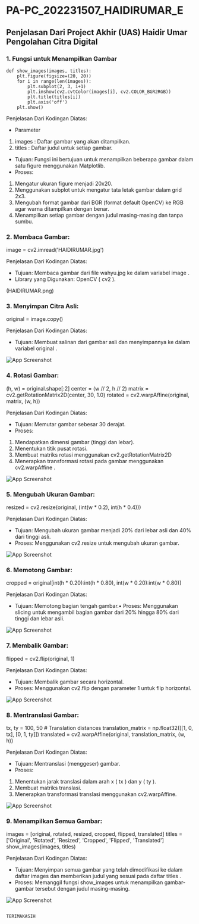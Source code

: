 # PA-PC_202231507_HAIDIRUMAR_E

## Penjelasan Dari Project Akhir (UAS) Haidir Umar Pengolahan Citra Digital

### 1. Fungsi untuk Menampilkan Gambar

    def show_images(images, titles):
        plt.figure(figsize=(20, 20))
        for i in range(len(images)):
            plt.subplot(2, 3, i+1)
            plt.imshow(cv2.cvtColor(images[i], cv2.COLOR_BGR2RGB))
            plt.title(titles[i])
            plt.axis('off')
        plt.show()
        
Penjelasan Dari Kodingan Diatas:

- Parameter
1. images : Daftar gambar yang akan ditampilkan.
2. titles : Daftar judul untuk setiap gambar.

- Tujuan: Fungsi ini bertujuan untuk menampilkan beberapa gambar dalam satu figure menggunakan Matplotlib.
- Proses:
1. Mengatur ukuran figure menjadi 20x20.
2. Menggunakan subplot untuk mengatur tata letak gambar dalam grid 2x3.
3. Mengubah format gambar dari BGR (format default OpenCV) ke RGB agar warna ditampilkan dengan benar.
4. Menampilkan setiap gambar dengan judul masing-masing dan tanpa sumbu.

### 2. Membaca Gambar:

image = cv2.imread('HAIDIRUMAR.jpg')

Penjelasan Dari Kodingan Diatas:

- Tujuan: Membaca gambar dari file wahyu.jpg ke dalam variabel image .
- Library yang Digunakan: OpenCV ( cv2 ).

(HAIDIRUMAR.png)


### 3. Menyimpan Citra Asli:

original = image.copy()


Penjelasan Dari Kodingan Diatas:
- Tujuan: Membuat salinan dari gambar asli dan menyimpannya ke dalam variabel original .

![App Screenshot](Original.png)

### 4. Rotasi Gambar:
(h, w) = original.shape[:2]
center = (w // 2, h // 2)
matrix = cv2.getRotationMatrix2D(center, 30, 1.0)
rotated = cv2.warpAffine(original, matrix, (w, h))

Penjelasan Dari Kodingan Diatas:

- Tujuan: Memutar gambar sebesar 30 derajat.
- Proses:
1. Mendapatkan dimensi gambar (tinggi dan lebar).
2. Menentukan titik pusat rotasi.
3. Membuat matriks rotasi menggunakan cv2.getRotationMatrix2D 
4. Menerapkan transformasi rotasi pada gambar menggunakan cv2.warpAffine .

![App Screenshot](Rotated.png)


### 5. Mengubah Ukuran Gambar:
resized = cv2.resize(original, (int(w * 0.2), int(h * 0.4)))

Penjelasan Dari Kodingan Diatas:

- Tujuan: Mengubah ukuran gambar menjadi 20% dari lebar asli dan 40% dari tinggi asli.
- Proses: Menggunakan cv2.resize untuk mengubah ukuran gambar.

![App Screenshot](Resized.png)

### 6. Memotong Gambar:

cropped = original[int(h * 0.20):int(h * 0.80), int(w * 0.20):int(w * 0.80)]

Penjelasan Dari Kodingan Diatas:

- Tujuan: Memotong bagian tengah gambar.• Proses: Menggunakan slicing untuk mengambil bagian gambar dari 20% hingga 80% dari tinggi dan lebar asli.

![App Screenshot](Croped.png)

### 7. Membalik Gambar:

flipped = cv2.flip(original, 1)

Penjelasan Dari Kodingan Diatas:

- Tujuan: Membalik gambar secara horizontal.
- Proses: Menggunakan cv2.flip dengan parameter 1 untuk flip horizontal.

![App Screenshot](Fliped.png)

### 8. Mentranslasi Gambar:
tx, ty = 100, 50 # Translation distances
translation_matrix = np.float32([[1, 0, tx], [0, 1, ty]])
translated = cv2.warpAffine(original, translation_matrix, (w, h))

Penjelasan Dari Kodingan Diatas:

- Tujuan: Mentranslasi (menggeser) gambar.
- Proses:
1. Menentukan jarak translasi dalam arah x ( tx ) dan y ( ty ).
2. Membuat matriks translasi.
3. Menerapkan transformasi translasi menggunakan cv2.warpAffine.

![App Screenshot](Trasnslated.png)


### 9. Menampilkan Semua Gambar:
images = [original, rotated, resized, cropped, flipped, translated]
titles = ['Original', 'Rotated', 'Resized', 'Cropped', 'Flipped', 'Translated']
show_images(images, titles)

Penjelasan Dari Kodingan Diatas:

- Tujuan: Menyimpan semua gambar yang telah dimodifikasi ke dalam daftar images dan memberikan judul yang sesuai pada daftar titles .
- Proses: Memanggil fungsi show_images untuk menampilkan gambar-gambar tersebut dengan
judul masing-masing.

![App Screenshot](HASIL.png)

                                                                TERIMAKASIH
